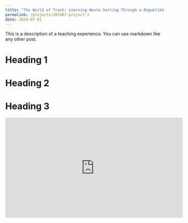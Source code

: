 ```yaml
---
title: "The World of Trash: Learning Waste Sorting Through a Roguelike Game"
permalink: /projects/202407-project-1
date: 2024-07-01
---
```


This is a description of a teaching experience. You can use markdown like any other post.

Heading 1
======

Heading 2
======

Heading 3
======

<iframe width="560" height="315" src="https://www.youtube.com/embed/hry1Dp9Lasg" frameborder="0" allowfullscreen></iframe>
